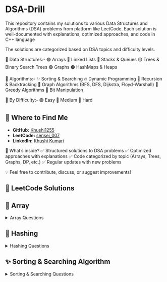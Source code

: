 # DSA-Drill
This repository contains my solutions to various Data Structures and Algorithms (DSA) problems from platform like LeetCode. Each solution is well-documented with explanations, optimized approaches, and code in C++ language

The solutions are categorized based on DSA topics and difficulty levels.

📂 Data Structures:-
🟢 Arrays
🔵 Linked Lists
🔴 Stacks & Queues
🟡 Trees & Binary Search Trees
🟣 Graphs
🟠 HashMaps & Heaps

📂 Algorithms:-
✨ Sorting & Searching
🔥 Dynamic Programming
🔁 Recursion & Backtracking
🌉 Graph Algorithms (BFS, DFS, Dijkstra, Floyd-Warshall)
🏹 Greedy Algorithms
🧩 Bit Manipulation

📂 By Difficulty:-
🟢 Easy
🔵 Medium
🔴 Hard

## 📍 Where to Find Me  
- **GitHub:** [Khushi1255](https://github.com/Khushi1255)  
- **LeetCode:** [sensei_007](https://leetcode.com/u/sensei_007/)  
- **LinkedIn:** [Khushi Kumari](https://www.linkedin.com/in/khushi-kumari-235818261/)  


🚀 What’s inside?
✅ Structured solutions to DSA problems
✅ Optimized approaches with explanations
✅ Code categorized by topic (Arrays, Trees, Graphs, DP, etc.)
✅ Regular updates with new problems

💡 Feel free to contribute, discuss, or suggest improvements!

## 📝 LeetCode Solutions

## 📂 Array
<details>
  <summary>Array Questions</summary>

<br>

| #  | Problem Name | Solution | Difficulty |
|----|--------------|----------|------------|
| 1  | [Find the Duplicate Number](https://leetcode.com/problems/find-the-duplicate-number/) | [Duplicate_Number.cpp](Array/Duplicate_Number.cpp) | 🟦Medium |
| 2  | [Sort Colors](https://leetcode.com/problems/sort-colors/) | [Sort_Colors.cpp](Array/Sort_Colors.cpp) | 🟦Medium |
| 3  | [Remove Duplicates from Sorted Array](https://leetcode.com/problems/remove-duplicates-from-sorted-array/) | [Remove_Duplicates_from_Sorted_Array.cpp](Array/Remove_Duplicates_from_Sorted_Array.cpp) | 🟩Easy |
| 4  | [Set Matrix Zeroes](https://leetcode.com/problems/set-matrix-zeroes/) | [Set_Matrix_Zeroes.cpp](Array/Set_Matrix_Zeroes.cpp) | 🟦Medium |
| 5  | [Move Zeroes](https://leetcode.com/problems/move-zeroes/) | [Move_Zeroes.cpp](Array/Move_Zeroes.cpp) | 🟩Easy |
| 6  | [Best Time To Buy And Sell Stock](https://leetcode.com/problems/best-time-to-buy-and-sell-stock/) | [Best_Time_To_Buy_And_Sell_Stock.cpp](Array/Best_Time_To_Buy_And_Sell_Stock.cpp) | 🟩Easy |
| 7  | [Chocolate Distribution Problem](https://www.geeksforgeeks.org/chocolate-distribution-problem3825/) | [Chocolate_Distribution_Problem.cpp](Array/Chocolate_Distribution_Problem.cpp) | 🟩Easy |
| 8  | [Two Sum](https://leetcode.com/problems/two-sum/) | [Two_Sum.cpp](Array/Two_Sum.cpp) | 🟩Easy |
| 9  | [Best Time To Buy And Sell Stock 2](https://leetcode.com/problems/best-time-to-buy-and-sell-stock-ii/) | [Best_Time_To_Buy_And_Sell_Stock_2.cpp](Array/Best_Time_To_Buy_And_Sell_Stock_2.cpp) | 🟦Medium |
| 10 | [Subarray Sum Divisible By K](https://leetcode.com/problems/subarray-sums-divisible-by-k/) | [Subarray_Sum_Divisible_By_K.cpp](Array/Subarray_Sum_Divisible_By_K.cpp) | 🟦Medium |
| 11 | [Find All Duplicates in an Array](https://leetcode.com/problems/find-all-duplicates-in-an-array/) | [Find_All_Duplicates_In_An_Array.cpp](Array/Find_All_Duplicates_In_An_Array.cpp) | 🟦Medium |
| 12 | [Container With Most Water](https://leetcode.com/problems/container-with-most-water/) | [Container_With_Most_Water.cpp](Array/Container_With_Most_Water.cpp) | 🟦Medium |
| 13 | [3SUM](https://leetcode.com/problems/3sum/) | [3SUM.cpp](Array/3SUM.cpp) | 🟦Medium |
| 14 | [4SUM](https://leetcode.com/problems/4sum/) | [4SUM.cpp](Array/4SUM.cpp) | 🟦Medium |
| 15 | [Maximum Points You Can Obtain From Cards](https://leetcode.com/problems/maximum-points-you-can-obtain-from-cards/) | [Maximum_Points_You_Can_Obtain_From_Cards.cpp](Array/Maximum_Points_You_Can_Obtain_From_Cards.cpp) | 🟦Medium |
| 16 | [Subarray Sum Equals K](https://leetcode.com/problems/subarray-sum-equals-k/) | [Subarray_Sum_Equals_K.cpp](Array/Subarray_Sum_Equals_K.cpp) | 🟦Medium |
| 17 | [Spiral Matrix](https://leetcode.com/problems/spiral-matrix/) | [Spiral_Matrix.cpp](Array/Spiral_Matrix.cpp) | 🟦Medium |
| 18 | [Word Search](https://leetcode.com/problems/word-search/) | [Word_Search.cpp](Array/Word_Search.cpp) | 🟦Medium |
| 19 | [Merge Sorted Array](https://leetcode.com/problems/merge-sorted-array/) | [Merge_Sorted_Array.cpp](Array/Merge_Sorted_Array.cpp) | 🟩Easy |
| 20 | [Jump Game](https://leetcode.com/problems/jump-game/) | [Jump_Game.cpp](Array/Jump_Game.cpp) | 🟦Medium |
| 21 | [Majority Element](https://leetcode.com/problems/majority-element/) | [Majority_Element.cpp](Array/Majority_Element.cpp) | 🟩Easy |
| 22 | [Reverse Pairs](https://leetcode.com/problems/reverse-pairs/) | [Reverse_Pairs.cpp](Array/Reverse_Pairs.cpp) | 🔴Hard |
| 23 | [All Unique Permutations of an Array](https://leetcode.com/problems/permutations-ii/) | [All_Unique_Permutations_of_an_array.cpp](Array/All_Unique_Permutations_of_an_array.cpp) | 🟦Medium |
| 24 | [Maximum Subarray Sum (Kadane's Algo)](https://leetcode.com/problems/maximum-subarray/) | [Maximum_Subarray_Sum.cpp](Array/Maximum_Subarray_Sum.cpp) | 🟦Medium |
| 25 | [Union of Arrays with Duplicates](https://practice.geeksforgeeks.org/problems/union-of-two-arrays3538/1) | [Union_of_Arrays_with_Duplicates.cpp](Array/Union_of_Arrays_with_Duplicates.cpp) | 🟩Easy |
| 26 | [Minimize the Heights](https://www.geeksforgeeks.org/minimize-the-heights-i/) | [Minimize_the_heights.cpp](Array/Minimize_the_heights.cpp) | 🟦Medium |
| 27 | [Maximum Product Subarray](https://leetcode.com/problems/maximum-product-subarray/) | [Maximum_Product_Subarray.cpp](Array/Maximum_Product_Subarray.cpp) | 🟦Medium |
| 28 | [Count Inversion](https://www.geeksforgeeks.org/counting-inversions/) | [Count_Inversion.cpp](Array/Count_Inversion.cpp) | 🟦Medium |
| 29 | [Longest Consecutive Sequence](https://leetcode.com/problems/longest-consecutive-sequence/) | [Longest_Consecutive_Sequence.cpp](Array/Longest_Consecutive_Sequence.cpp) | 🟦Medium |
| 30 | [Merge Intervals](https://leetcode.com/problems/merge-intervals/) | [Merge_Intervals.cpp](Array/Merge_Intervals.cpp) | 🟦Medium |
| 31 | [Next Permutation](https://leetcode.com/problems/next-permutation/description/) | [Next_Permutation.cpp](Array/Next_Permuatation.cpp) | 🟦Medium |
| 32 | [Search 2D Matrix](https://leetcode.com/problems/search-a-2d-matrix/) | [Search_2D_Matrix.cpp](Array/Search_2D_Matrix.cpp) | 🟦Medium |
</details>

## 📂 Hashing
<details>
  <summary>Hashing Questions</summary>
<br>
  
| #  | Problem Name | Solution | Difficulty |
|----|--------------|----------|------------|
| 1  | [Array Subset](https://www.geeksforgeeks.org/problems/array-subset-of-another-array2317/1) | [Array_Subset.cpp](Hashing/Array_Subset.cpp) | 🟦Medium |
| 2  | [Array Pair Sum Divisibility Problem](https://www.geeksforgeeks.org/problems/array-pair-sum-divisibility-problem3257/1) | [Array_Pair_Sum_Divisibility_Problem.cpp](Hashing/Array_Pair_Sum_Divisibility_Problem.cpp) | 🟦Medium |
| 3  | [Largest subarray of 0's and 1's](https://www.geeksforgeeks.org/problems/largest-subarray-of-0s-and-1s/1) | [Largest_subarray_of_0's_and_1's.cpp](Hashing/Largest_subarray_of_0's_and_1's.cpp) | 🟩Easy |
| 4  | [Symmetric pairs in an array](https://www.geeksforgeeks.org/given-an-array-of-pairs-find-all-symmetric-pairs-in-it/) | [Symmetric_pairs_in_an_array.cpp](Hashing/Symmetric_pairs_in_an_array.cpp) | 🟦Medium |
</details>

## ✨ Sorting & Searching Algorithm
<details>
  <summary>Sorting & Searching Questions</summary>
<br>

| #  | Problem Name | Solution | Difficulty |
|----|--------------|----------|------------|
| 1  | [Selection Sort](https://www.geeksforgeeks.org/problems/selection-sort/1?selectedLang=cpp) | [Selection_Sort.cpp](Sorting_and_Searching/Selection_Sort.cpp) | 🟦Medium |
| 2  | [Bubble Sort](https://www.geeksforgeeks.org/problems/bubble-sort/1) | [Bubble_Sort.cpp](Sorting_and_Searching/Bubble_Sort.cpp) | 🟦Medium |
| 3  | [Insertion Sort](https://www.geeksforgeeks.org/problems/insertion-sort/1) | [Insertion_Sort.cpp](Sorting_and_Searching/Insertion_Sort.cpp) | 🟩Easy |
| 4  | [Quick Sort](https://www.geeksforgeeks.org/problems/quick-sort/1) | [Quick_Sort.cpp](Sorting_and_Searching/Quick_Sort.cpp) | 🟦Medium |
| 5  | [Merge Sort](https://www.geeksforgeeks.org/problems/merge-sort/1) | [Merge_Sort.cpp](Sorting_and_Searching/Merge_Sort.cpp) | 🟦Medium |
| 6  | [Linear Search ](https://www.geeksforgeeks.org/problems/search-an-element-in-an-array-1587115621/1) | [Linear_Search.cpp](Sorting_and_Searching/Linear_Search.cpp) | 🟦Medium |
| 7  | [Binary Search](https://www.geeksforgeeks.org/problems/binary-search-1587115620/1) | [Binary_Search.cpp](Sorting_and_Searching/Binary_Search.cpp) | 🟦Medium |
| 8  | [Ternary Search](https://www.geeksforgeeks.org/problems/searching-an-element-in-a-sorted-array-ternary-search--141631/1) | [Ternary_Search.cpp](Sorting_and_Searching/Ternary_Search.cpp) | 🟦Medium |
| 9  | [Permutations in array](https://www.geeksforgeeks.org/problems/permutations-in-array1747/1) | [Permutations_in_array.cpp](Sorting_and_Searching/Permutations_in_array.cpp) | 🟩Easy |
| 10 | [Ceil in Sorted Array](https://www.geeksforgeeks.org/problems/ceil-in-a-sorted-array/1) | [Ceil_in_a_Sorted_Array.cpp](Sorting_and_Searching/Ceil_in_a_Sorted_Array.cpp) | 🟩Easy |
| 11 | [Find pair Given Difference](https://www.geeksforgeeks.org/problems/find-pair-given-difference1559/1) | [Find_Pair_Given_Difference.cpp](Sorting_and_Searching/Find_Pair_Given_Difference.cpp) | 🟩Easy |
| 12 | [Radix Sort](https://www.geeksforgeeks.org/problems/radix-sort/1) | [Radix_Sort.cpp](Sorting_and_Searching/Radix_Sort.cpp) | 🟦Medium |
| 13 | [Find Peak Element](https://leetcode.com/problems/find-peak-element/description/) | [Find_Peak_Element.cpp](Sorting_and_Searching/Find_Peak_Element.cpp) | 🟦Medium |
| 14 | [Search in rotated Sorted Array](https://leetcode.com/problems/search-in-rotated-sorted-array/) | [Search_In_Rotated_Sorted_Array.cpp](Sorting_and_Searching/Search_In_Rotated_Sorted_Array.cpp) | 🟦Medium |
| 15 | [Minimum swap to sort](https://www.geeksforgeeks.org/problems/minimum-swaps/1) | [Minimum_Swaps_To_Sort.cpp](Sorting_and_Searching/Minimum_Swaps_To_Sort.cpp) | 🟦Medium |
| 16 | [Aggressive Cows](https://www.geeksforgeeks.org/problems/aggressive-cows/1) | [Aggressive_cows.cpp.cpp](Sorting_and_Searching/Aggressive_cows.cpp) | 🟦Medium |
| 17 | [Allocate Minimum Pages](https://www.geeksforgeeks.org/problems/allocate-minimum-number-of-pages0937/1) | [Allocate_Minimum_Pages.cpp](Sorting_and_Searching/Allocate_Minimum_Pages.cpp) | 🔴Hard  |
| 18 | [Count of Smaller Numbers After Self](https://leetcode.com/problems/count-of-smaller-numbers-after-self/description/) | [Count_Of_Smaller_Nos_After_Self.cpp](Sorting_and_Searching/Count_Of_Smaller_Nos_After_Self.cpp) | 🔴Hard  |
| 19 | [Smallest Positive Missing](https://www.geeksforgeeks.org/problems/smallest-positive-missing-number-1587115621/1) | [Smallest_Positive_Missing.cpp](Sorting_and_Searching/Smallest_Positive_Integer.cpp) | 🟩Easy |

</details>

